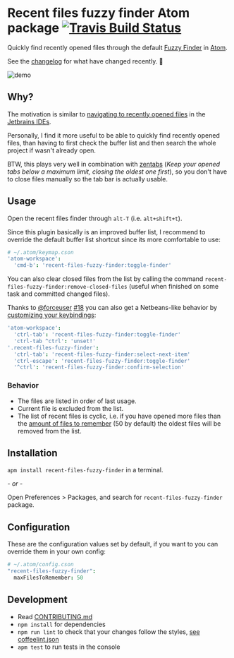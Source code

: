 # Recent files fuzzy finder Atom package [![Travis Build Status](http://travis-ci.org/viddo/recent-files-fuzzy-finder.png?branch=master)](http://travis-ci.org/viddo/recent-files-fuzzy-finder)

Quickly find recently opened files through the default [Fuzzy Finder](https://github.com/atom/fuzzy-finder) in [Atom](https://atom.io/).

See the [changelog](CHANGELOG.md) for what have changed recently. :rocket:

![demo](https://cloud.githubusercontent.com/assets/978461/6547149/df374dd4-c5cf-11e4-9523-fd892b6ec3e5.gif)

## Why?
The motivation is similar to [navigating to recently opened files](http://blog.jetbrains.com/webide/2013/02/navigating-between-files-in-the-ide-best-practices/) in the [Jetbrains IDEs](https://www.jetbrains.com/).

Personally, I find it more useful to be able to quickly find recently opened files, than having to first check the buffer list and then search the whole project if wasn't already open.

BTW, this plays very well in combination with [zentabs](https://atom.io/packages/zentabs) (_Keep your opened tabs below a maximum limit, closing the oldest one first_), so you don't have to close files manually so the tab bar is actually usable.

## Usage
Open the recent files finder through `alt-T` (i.e. `alt+shift+t`).

Since this plugin basically is an improved buffer list, I  recommend to override the default buffer list shortcut since its more comfortable to use:

```coffee
# ~/.atom/keymap.cson
'atom-workspace':
  'cmd-b': 'recent-files-fuzzy-finder:toggle-finder'
```

You can also clear closed files from the list by calling the command `recent-files-fuzzy-finder:remove-closed-files` (useful when finished on some task and committed changed files).

Thanks to [@forceuser](https://github.com/forceuser) [#18](https://github.com/viddo/recent-files-fuzzy-finder/pull/18) you can also get a Netbeans-like behavior by [customizing your keybindings](http://flight-manual.atom.io/using-atom/sections/basic-customization/#customizing-keybindings):

```coffeescript
'atom-workspace':
  'ctrl-tab': 'recent-files-fuzzy-finder:toggle-finder'
  'ctrl-tab ^ctrl': 'unset!'
'.recent-files-fuzzy-finder':
  'ctrl-tab': 'recent-files-fuzzy-finder:select-next-item'
  'ctrl-escape': 'recent-files-fuzzy-finder:toggle-finder'
  '^ctrl': 'recent-files-fuzzy-finder:confirm-selection'
```

### Behavior
- The files are listed in order of last usage.
- Current file is excluded from the list.
- The list of recent files is cyclic, i.e. if you have opened more files than the [amount of files to remember](#Configuration) (50 by default) the oldest files will be removed from the list.

## Installation
 `apm install recent-files-fuzzy-finder` in a terminal.

_- or -_

Open Preferences > Packages, and search for `recent-files-fuzzy-finder` package.


## Configuration
These are the configuration values set by default, if you want to you can override them in your own config:

```coffee
# ~/.atom/config.cson
"recent-files-fuzzy-finder":
  maxFilesToRemember: 50
```

## Development

- Read [CONTRIBUTING.md](CONTRIBUTING.md)
- `npm install` for dependencies
- `npm run lint` to check that your changes follow the styles, [see coffeelint.json](./coffeelint.json)
- `apm test` to run tests in the console
